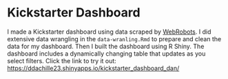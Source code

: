 # Kickstarter Dashboard
I made a Kickstarter dashboard using data scraped by [WebRobots](https://webrobots.io/kickstarter-datasets/). I did extensive data wrangling in the `data-wranling.Rmd` to prepare and clean the data for my dashboard. Then I built the dashboard using R Shiny. The dashboard includes a dynamically changing table that updates as you select filters. Click the link to try it out: https://ddachille23.shinyapps.io/kickstarter_dashboard_dan/
